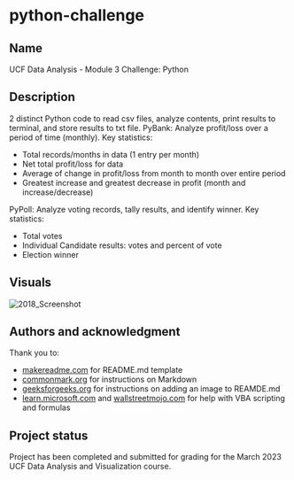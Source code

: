 # python-challenge

## Name
UCF Data Analysis - Module 3 Challenge: Python

## Description
2 distinct Python code to read csv files, analyze contents, print results to terminal, and store results to txt file.
PyBank: Analyze profit/loss over a period of time (monthly).  Key statistics:
* Total records/months in data (1 entry per month)
* Net total profit/loss for data
* Average of change in profit/loss from month to month over entire period
* Greatest increase and greatest decrease in profit (month and increase/decrease)

PyPoll: Analyze voting records, tally results, and identify winner.  Key statistics:
* Total votes
* Individual Candidate results: votes and percent of vote
* Election winner

## Visuals

![2018_Screenshot](https://user-images.githubusercontent.com/127908349/227750186-c1921746-c654-44ff-8f74-6e436a48e29a.png)

## Authors and acknowledgment
Thank you to:
* [makereadme.com](https://www.makeareadme.com/) for README.md template
* [commonmark.org](https://commonmark.org/help/) for instructions on Markdown
* [geeksforgeeks.org](https://www.geeksforgeeks.org/how-to-add-images-on-readme-md-file-in-a-github-repository-from-the-local-system/) for instructions on adding an image to REAMDE.md
* [learn.microsoft.com](https://learn.microsoft.com/en-us/office/vba/api/overview/) and [wallstreetmojo.com](https://www.wallstreetmojo.com/vba-countif/) for help with VBA scripting and formulas

## Project status
Project has been completed and submitted for grading for the March 2023 UCF Data Analysis and Visualization course.
